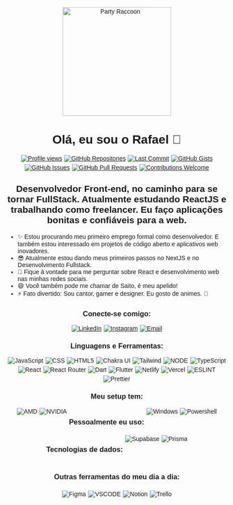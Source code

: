 <link rel="preconnect" href="https://fonts.googleapis.com" />
<link rel="preconnect" href="https://fonts.gstatic.com" crossorigin />
<link
  href="https://fonts.googleapis.com/css2?family=Archivo+Black&family=Kanit:ital,wght@0,100;0,200;0,300;0,400;0,500;0,600;0,700;0,800;0,900;1,100;1,200;1,300;1,400;1,500;1,600;1,700;1,800;1,900&family=Nunito+Sans:ital,opsz,wght@0,6..12,200..1000;1,6..12,200..1000&display=swap"
  rel="stylesheet"
/>

<body style="text-align: center; font-family: 'Kanit', sans-serif">
  <img
    width="250px"
    height="250px"
    style="object-fit: cover"
    src="https://media2.giphy.com/media/v1.Y2lkPTc5MGI3NjExc3BzczR0aGRpem1seDBpb2p6cnl6dzhiZTIzNjRoa29ub2g4Z3ZzbiZlcD12MV9pbnRlcm5hbF9naWZfYnlfaWQmY3Q9Zw/QDjpIL6oNCVZ4qzGs7/giphy.gif"
    alt="Party Raccoon"
  />

  <h1>Olá, eu sou o Rafael 👋</h1>

  <div
    style="
      display: flex;
      gap: 5px;
      flex-wrap: wrap;
      justify-content: center;
      align-content: center;
    "
  >
    <a href="https://github.com/rafaelsell"
      ><img
        src="https://komarev.com/ghpvc/?username=rafaelsell&style=for-the-badge"
        alt="Profile views"
    /></a>
    <a href="https://github.com/rafaelsell?tab=repositories"
      ><img
        src="https://img.shields.io/badge/Repositories-Active-blue?style=for-the-badge&logo=github"
        alt="GitHub Repositories"
    /></a>
    <a href="https://github.com/rafaelsell"
      ><img
        src="https://img.shields.io/github/last-commit/rafaelsell/rafaelsell?style=for-the-badge"
        alt="Last Commit"
    /></a>
    <a href="https://github.com/rafaelsell"
      ><img
        src="https://img.shields.io/badge/GitHub%20Gists-Active-green?style=for-the-badge&logo=github"
        alt="GitHub Gists"
    /></a>
    <a href="https://github.com/rafaelsell"
      ><img
        src="https://img.shields.io/github/issues/rafaelsell/rafaelsell?style=for-the-badge"
        alt="GitHub Issues"
    /></a>
    <a href="https://github.com/rafaelsell"
      ><img
        src="https://img.shields.io/github/issues-pr/rafaelsell/rafaelsell?style=for-the-badge"
        alt="GitHub Pull Requests"
    /></a>
    <a href="https://github.com/rafaelsell"
      ><img
        src="https://img.shields.io/badge/Contributions-Welcome-brightgreen?style=for-the-badge&logo=github"
        alt="Contributions Welcome"
    /></a>
  </div>
  <h2>
    Desenvolvedor Front-end, no caminho para se tornar FullStack. Atualmente
    estudando ReactJS e trabalhando como freelancer. Eu faço aplicações bonitas
    e confiáveis para a web.
  </h2>

  <ul style="text-align: left">
    <li>
      ✨ Estou procurando meu primeiro emprego formal como desenvolvedor. E
      também estou interessado em projetos de código aberto e aplicativos web
      inovadores.
    </li>
    <li>
      😎 Atualmente estou dando meus primeiros passos no NextJS e no
      Desenvolvimento Fullstack.
    </li>
    <li>
      💬 Fique à vontade para me perguntar sobre React e desenvolvimento web nas
      minhas redes sociais.
    </li>
    <li>😄 Você também pode me chamar de Saito, é meu apelido!</li>
    <li>
      ⚡ Fato divertido: Sou cantor, gamer e designer. Eu gosto de animes. 🤭
    </li>
  </ul>

  <h3>Conecte-se comigo:</h3>
  <div
    style="
      display: flex;
      gap: 5px;
      flex-wrap: wrap;
      justify-content: center;
      align-content: center;
    "
  >
    <a href="https://www.linkedin.com/in/rafaelsell/"
      ><img
        src="https://img.shields.io/badge/LinkedIn-0077B5?style=for-the-badge&logo=linkedin&logoColor=white"
        alt="LinkedIn"
    /></a>
    <a href="https://www.instagram.com/saito.hck/"
      ><img
        src="https://img.shields.io/badge/Instagram-E4405F?style=for-the-badge&logo=instagram&logoColor=white"
        alt="Instagram"
    /></a>
    <a href="mailto:rafaelsell@outlook.com"
      ><img
        src="https://img.shields.io/badge/Email-D14836?style=for-the-badge&logo=microsoftoutlook&logoColor=white"
        alt="Email"
    /></a>
  </div>

  <h3>Linguagens e Ferramentas:</h3>
  <div
    style="
      display: flex;
      gap: 5px;
      flex-wrap: wrap;
      justify-content: center;
      align-content: center;
    "
  >
    <img
      src="https://img.shields.io/badge/JavaScript-F7DF1E?style=for-the-badge&logo=javascript&logoColor=black"
      alt="JavaScript"
    />
    <img
      src="https://img.shields.io/badge/CSS3-1572B6?style=for-the-badge&logo=css3&logoColor=white"
      alt="CSS"
    />
    <img
      src="https://img.shields.io/badge/HTML5-E34F26?style=for-the-badge&logo=html5&logoColor=white"
      alt="HTML5"
    />
    <img
      src="https://img.shields.io/badge/Chakra_UI-319795?style=for-the-badge&logo=chakraui&logoColor=white"
      alt="Chakra UI"
    />
    <img
      src="https://img.shields.io/badge/Tailwind_CSS-38B2AC?style=for-the-badge&logo=tailwind-css&logoColor=white"
      alt="Tailwind"
    />
    <img
      src="https://img.shields.io/badge/Node.js-43853D?style=for-the-badge&logo=node.js&logoColor=white"
      alt="NODE"
    />
    <img
      src="https://img.shields.io/badge/TypeScript-007ACC?style=for-the-badge&logo=typescript&logoColor=white"
      alt="TypeScript"
    />
    <img
      src="https://img.shields.io/badge/React-20232A?style=for-the-badge&logo=react&logoColor=61DAFB"
      alt="React"
    />
    <img
      src="https://img.shields.io/badge/React_Router-CA4245?style=for-the-badge&logo=react-router&logoColor=white"
      alt="React Router"
    />
    <img
      src="https://img.shields.io/badge/Dart-0175C2?style=for-the-badge&logo=dart&logoColor=white"
      alt="Dart"
    />
    <img
      src="https://img.shields.io/badge/Flutter-02569B?style=for-the-badge&logo=flutter&logoColor=white"
      alt="Flutter"
    />
    <img
      src="https://img.shields.io/badge/Netlify-00C7B7?style=for-the-badge&logo=netlify&logoColor=white"
      alt="Netlify"
    />
    <img
      src="https://img.shields.io/badge/Vercel-000000?style=for-the-badge&logo=vercel&logoColor=white"
      alt="Vercel"
    />
    <img
      src="https://img.shields.io/badge/eslint-3A33D1?style=for-the-badge&logo=eslint&logoColor=white"
      alt="ESLINT"
    />
    <img
      src="https://img.shields.io/badge/prettier-1A2C34?style=for-the-badge&logo=prettier&logoColor=F7BA3E"
      alt="Prettier"
    />
  </div>
  <h3>Meu setup tem:</h3>
  <div
    style="
      display: flex;
      gap: 5px;
      flex-wrap: wrap;
      justify-content: center;
      align-content: center;
    "
  >
    <img
      src="https://img.shields.io/badge/AMD-Ryzen_7_5800X-ED1C24?style=for-the-badge&logo=amd&logoColor=white"
      alt="AMD"
    />
    <img
      src="https://img.shields.io/badge/NVIDIA-RTX3060-76B900?style=for-the-badge&logo=nvidia&logoColor=white"
      alt="NVIDIA"
    />
    <h3>Pessoalmente eu uso:</h3>
    <img
      src="https://img.shields.io/badge/Windows-0078D6?style=for-the-badge&logo=windows&logoColor=white"
      alt="Windows"
    />
    <img
      src="https://img.shields.io/badge/Powershell-2CA5E0?style=for-the-badge&logo=powershell&logoColor=white"
      alt="Powershell"
    />

  <h3>Tecnologias de dados:</h3>
  <img
    src="https://img.shields.io/badge/Supabase-181818?style=for-the-badge&logo=supabase&logoColor=white"
    alt="Supabase"
  />
  <img
    src="https://img.shields.io/badge/Prisma-3982CE?style=for-the-badge&logo=Prisma&logoColor=white"
    alt="Prisma"
  />

  <h3>Outras ferramentas do meu dia a dia:</h3>
  <div
    style="
      display: flex;
      gap: 5px;
      flex-wrap: wrap;
      justify-content: center;
      align-content: center;
    "
  >
    <img
      src="https://img.shields.io/badge/Figma-F24E1E?style=for-the-badge&logo=figma&logoColor=white"
      alt="Figma"
    />
    <img
      src="https://img.shields.io/badge/Visual_Studio_Code-0078D4?style=for-the-badge&logo=visual%20studio%20code&logoColor=white"
      alt="VSCODE"
    />
    <img
      src="https://img.shields.io/badge/Notion-000000?style=for-the-badge&logo=notion&logoColor=white"
      alt="Notion"
    />
    <img
      src="https://img.shields.io/badge/Trello-0052CC?style=for-the-badge&logo=trello&logoColor=white"
      alt="Trello"
    />
  </div>
</body>

